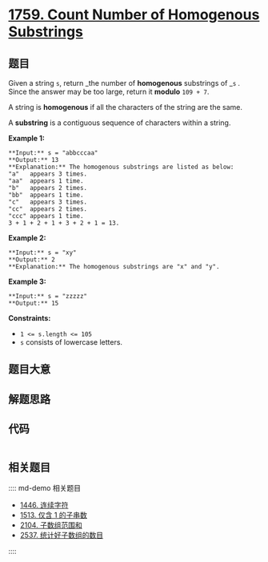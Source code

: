 # [1759. Count Number of Homogenous Substrings](https://leetcode.com/problems/count-number-of-homogenous-substrings)

## 题目

Given a string `s`, return _the number of **homogenous** substrings of _`s`
_._ Since the answer may be too large, return it **modulo** `109 + 7`.

A string is **homogenous** if all the characters of the string are the same.

A **substring** is a contiguous sequence of characters within a string.



**Example 1:**

    
    
    **Input:** s = "abbcccaa"
    **Output:** 13
    **Explanation:** The homogenous substrings are listed as below:
    "a"   appears 3 times.
    "aa"  appears 1 time.
    "b"   appears 2 times.
    "bb"  appears 1 time.
    "c"   appears 3 times.
    "cc"  appears 2 times.
    "ccc" appears 1 time.
    3 + 1 + 2 + 1 + 3 + 2 + 1 = 13.

**Example 2:**

    
    
    **Input:** s = "xy"
    **Output:** 2
    **Explanation:** The homogenous substrings are "x" and "y".

**Example 3:**

    
    
    **Input:** s = "zzzzz"
    **Output:** 15
    



**Constraints:**

  * `1 <= s.length <= 105`
  * `s` consists of lowercase letters.


## 题目大意

## 解题思路

## 代码

```javascript

```

## 相关题目

:::: md-demo 相关题目
- [1446. 连续字符](https://leetcode.com/problems/consecutive-characters)
- [1513. 仅含 1 的子串数](https://leetcode.com/problems/number-of-substrings-with-only-1s)
- [2104. 子数组范围和](https://leetcode.com/problems/sum-of-subarray-ranges)
- [2537. 统计好子数组的数目](https://leetcode.com/problems/count-the-number-of-good-subarrays)

::::
